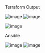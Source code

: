 Terraform Output

![image](https://github.com/Ashish-Goel007/thoughtworks-assignment/assets/35141714/a225e875-ad18-47ee-8a40-1aab3b32d0bd)
![image](https://github.com/Ashish-Goel007/thoughtworks-assignment/assets/35141714/be520759-e296-4852-8a40-887f2ce12d4c)

![image](https://github.com/Ashish-Goel007/thoughtworks-assignment/assets/35141714/d450ec21-3495-403a-83b5-e278cf56d01a)



Ansible

![image](https://github.com/Ashish-Goel007/thoughtworks-assignment/assets/35141714/6ecbd4a3-3edd-408e-b482-595ac04a5d9a)
![image](https://github.com/Ashish-Goel007/thoughtworks-assignment/assets/35141714/4a4ad093-25b6-4d8e-a37f-3b43e25c2474)
